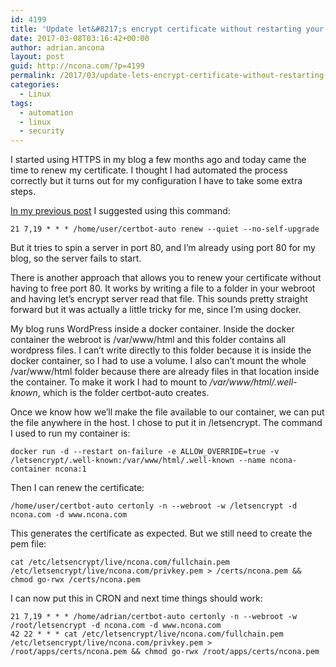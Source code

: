 ```yaml
---
id: 4199
title: 'Update let&#8217;s encrypt certificate without restarting your server'
date: 2017-03-08T03:16:42+00:00
author: adrian.ancona
layout: post
guid: http://ncona.com/?p=4199
permalink: /2017/03/update-lets-encrypt-certificate-without-restarting-your-server/
categories:
  - Linux
tags:
  - automation
  - linux
  - security
---
```

I started using HTTPS in my blog a few months ago and today came the time to renew my certificate. I thought I had automated the process correctly but it turns out for my configuration I have to take some extra steps.

[In my previous post](https://ncona.com/2017/01/free-https-with-lets-encrypt/) I suggested using this command:

```
21 7,19 * * * /home/user/certbot-auto renew --quiet --no-self-upgrade
```

But it tries to spin a server in port 80, and I&#8217;m already using port 80 for my blog, so the server fails to start.

There is another approach that allows you to renew your certificate without having to free port 80. It works by writing a file to a folder in your webroot and having let&#8217;s encrypt server read that file. This sounds pretty straight forward but it was actually a little tricky for me, since I&#8217;m using docker.

My blog runs WordPress inside a docker container. Inside the docker container the webroot is /var/www/html and this folder contains all wordpress files. I can&#8217;t write directly to this folder because it is inside the docker container, so I had to use a volume. I also can&#8217;t mount the whole /var/www/html folder because there are already files in that location inside the container. To make it work I had to mount to _/var/www/html/.well-known_, which is the folder certbot-auto creates.

<!--more-->

Once we know how we&#8217;ll make the file available to our container, we can put the file anywhere in the host. I chose to put it in /letsencrypt. The command I used to run my container is:

```
docker run -d --restart on-failure -e ALLOW_OVERRIDE=true -v /letsencrypt/.well-known:/var/www/html/.well-known --name ncona-container ncona:1
```

Then I can renew the certificate:

```
/home/user/certbot-auto certonly -n --webroot -w /letsencrypt -d ncona.com -d www.ncona.com
```

This generates the certificate as expected. But we still need to create the pem file:

```
cat /etc/letsencrypt/live/ncona.com/fullchain.pem /etc/letsencrypt/live/ncona.com/privkey.pem > /certs/ncona.pem && chmod go-rwx /certs/ncona.pem
```

I can now put this in CRON and next time things should work:

```
21 7,19 * * * /home/adrian/certbot-auto certonly -n --webroot -w /root/letsencrypt -d ncona.com -d www.ncona.com
42 22 * * * cat /etc/letsencrypt/live/ncona.com/fullchain.pem /etc/letsencrypt/live/ncona.com/privkey.pem > /root/apps/certs/ncona.pem && chmod go-rwx /root/apps/certs/ncona.pem
```
